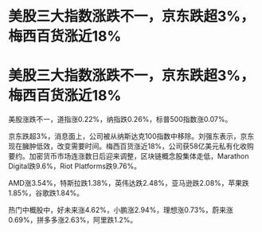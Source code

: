 # 美股三大指数涨跌不一，京东跌超3%，梅西百货涨近18%

# 美股三大指数涨跌不一，京东跌超3%，梅西百货涨近18%

美股涨跌不一，道指涨0.22%，纳指跌0.26%，标普500指数涨0.07%。

京东跌超3%，消息面上，公司被从纳斯达克100指数中移除。刘强东表示，京东现在臃肿低效，改变需要时间。梅西百货涨近18%，公司获58亿美元私有化收购要约。加密货币市场连涨数日后迎来调整，区块链概念股集体走低，Marathon
Digital跌9.6%，Riot Platforms跌9.76%。

AMD涨3.54%，特斯拉跌1.38%，英伟达跌2.48%，亚马逊跌2.08%，苹果跌1.85%，谷歌跌1.84%。

热门中概股中，好未来涨4.62%，小鹏涨2.94%，理想涨0.73%，蔚来涨0.69%，拼多多涨2.63%，阿里跌1.2%。

